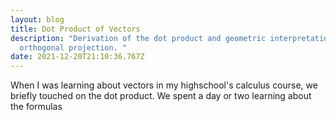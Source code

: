 ```yaml
---
layout: blog
title: Dot Product of Vectors
description: "Derivation of the dot product and geometric interpretation of
  orthogonal projection. "
date: 2021-12-20T21:10:36.767Z
---
```

When I was learning about vectors in my highschool's calculus course, we briefly touched on the dot product. We spent a day or two learning about the formulas